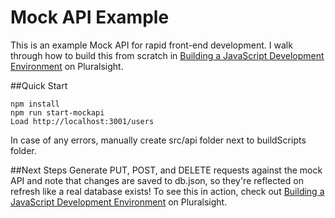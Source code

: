 # Mock API Example
This is an example Mock API for rapid front-end development. I walk through how to build this from scratch in [Building a JavaScript Development Environment](http://app.pluralsight.com/author/cory-house) on Pluralsight.

##Quick Start
```
npm install
npm run start-mockapi
Load http://localhost:3001/users
```
In case of any errors, manually create src/api folder next to buildScripts folder.

##Next Steps
Generate PUT, POST, and DELETE requests against the mock API and note that changes are saved to db.json, so they're reflected on refresh like a real database exists! To see this in action, check out [Building a JavaScript Development Environment](http://app.pluralsight.com/author/cory-house) on Pluralsight.
